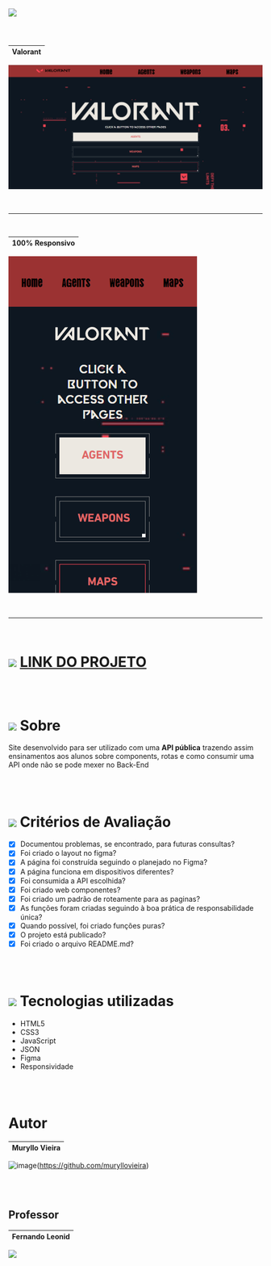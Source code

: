 # <img src="https://s2.glbimg.com/N7BSSNFFK-QSWrgf0n_e0piPtDo=/0x0:2560x1440/984x0/smart/filters:strip_icc()/i.s3.glbimg.com/v1/AUTH_bc8228b6673f488aa253bbcb03c80ec5/internal_photos/bs/2020/4/G/xXHeVfTGe4bMldoEdMRQ/valorant-riot-games.jpg"  width="200"> 


<br>

|Valorant|
|:---:|
![site](./img/Captura%20de%20tela%202023-05-08%20154127.png)

<br>
<hr>
<br>

|100% Responsivo|
|:---:|
![site_responsivo](./img/Captura%20de%20tela%20responsivo.png)

<br>
<hr>
<br>

# [<img src="https://user-images.githubusercontent.com/88831304/230944766-5320d389-e271-4cdb-ae8c-66b586e4fc5f.png" width="30">](https://the-world-of-harry-potter.vercel.app/) [LINK DO PROJETO](https://valorant-api-senai.netlify.app/)




<br>
<br>

# <img src="https://user-images.githubusercontent.com/88831304/230800378-7d0b0d07-ad3f-44c4-bb42-a9d6180d6c83.png" width="50">  Sobre 
Site desenvolvido para ser utilizado com uma **API pública** trazendo assim ensinamentos aos alunos sobre components, rotas e como consumir uma API onde não se pode mexer no Back-End

<br>
<br>

# <img src="https://user-images.githubusercontent.com/88831304/230800679-fcbdc847-962a-469b-b1de-e1e112dbb235.png" width="40"> Critérios de Avaliação


- [X]  Documentou problemas, se encontrado, para futuras consultas?
- [X]  Foi criado o layout no figma?
- [X]  A página foi construída seguindo o planejado no Figma?
- [X]  A página funciona em dispositivos diferentes?
- [X]  Foi consumida a API escolhida?
- [X]  Foi criado web componentes?
- [X]  Foi criado um padrão de roteamente para as paginas?
- [X]  As funções foram criadas seguindo à boa prática de responsabilidade única?
- [X]  Quando possível, foi criado funções puras?
- [X]  O projeto está publicado?
- [X]  Foi criado o arquivo README.md?

<br>
<br>

# <img src="https://user-images.githubusercontent.com/88831304/225631175-1de0d5cc-42fc-4356-9797-e10da3e59491.gif" width="50"> Tecnologias utilizadas 

- HTML5
- CSS3
- JavaScript
- JSON
- Figma
- Responsividade









<br>
<br>

# Autor
Muryllo Vieira|
:-------:|
![image](https://user-images.githubusercontent.com/110054149/236907965-946dcf95-35e9-4524-bc7e-a735d23129d0.png)(https://github.com/muryllovieira)


<br>
<br>

## Professor
Fernando Leonid| 
:-------:|
[<img src="https://user-images.githubusercontent.com/88831304/230797775-9a4fcc11-1133-44c3-8250-342b2d823c06.png" width=115>](https://github.com/fernandoleonid)
